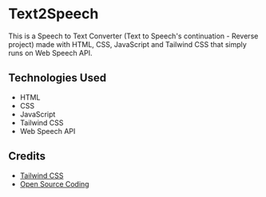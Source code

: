 # Text2Speech

This is a Speech to Text Converter (Text to Speech's continuation - Reverse project) made with HTML, CSS, JavaScript and Tailwind CSS that simply runs on Web Speech API.

## Technologies Used

- HTML
- CSS
- JavaScript
- Tailwind CSS
- Web Speech API

## Credits

- [Tailwind CSS](https://tailwindcss.com/)
- [Open Source Coding](https://www.youtube.com/watch?v=iMwEYy-ETos)